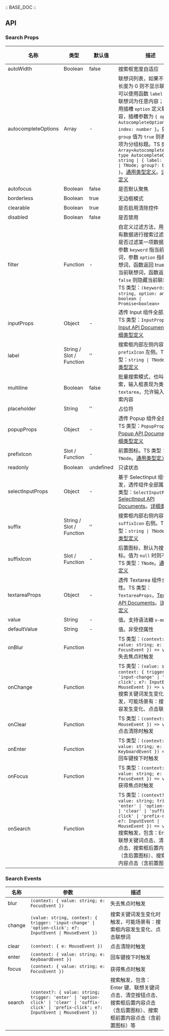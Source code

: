 :: BASE_DOC ::

## API

### Search Props

名称 | 类型 | 默认值 | 描述 | 必传
-- | -- | -- | -- | --
autoWidth | Boolean | false | 搜索框宽度自适应 | N
autocompleteOptions | Array | - | 联想词列表，如果不存在或长度为 0 则不显示联想框。可以使用函数 `label` 自定义联想词为任意内容；也可使用插槽 `option` 定义联想词内容，插槽参数为 `{ option: AutocompleteOption; index: number }`。如果 `group` 值为 `true` 则表示当前项为分组标题。TS 类型：`Array<AutocompleteOption>` `type AutocompleteOption = string \| { label: string \| TNode; group?: boolean }`。[通用类型定义](https://github.com/Tencent/tdesign-vue/blob/develop/src/common.ts)。[详细类型定义](https://github.com/Tencent/tdesign-vue/tree/develop/src/search/type.ts) | N
autofocus | Boolean | false | 是否默认聚焦 | N
borderless | Boolean | true | 无边框模式 | N
clearable | Boolean | true | 是否启用清除控件 | N
disabled | Boolean | false | 是否禁用 | N
filter | Function | - | 自定义过滤方法，用于对现有数据进行搜索过滤，判断是否过滤某一项数据。其中参数 `keyword` 指当前的搜索词，参数 `option` 指每一项联想词，函数返回 true 则显示当前联想词，函数返回 `false` 则隐藏当前联想词。TS 类型：`(keyword: string, option: any) => boolean \| Promise<boolean>` | N
inputProps | Object | - | 透传 Input 组件全部属性。TS 类型：`InputProps`，[Input API Documents](./input?tab=api)。[详细类型定义](https://github.com/Tencent/tdesign-vue/tree/develop/src/search/type.ts) | N
label | String / Slot / Function | '' | 搜索框内部左侧内容，位于 `prefixIcon` 左侧。TS 类型：`string \| TNode`。[通用类型定义](https://github.com/Tencent/tdesign-vue/blob/develop/src/common.ts) | N
multiline | Boolean | false | 批量搜索模式，也叫多行搜索，输入框表现为类似 `textarea`，允许输入多行搜索内容 | N
placeholder | String | '' | 占位符 | N
popupProps | Object | - | 透传 Popup 组件全部属性。TS 类型：`PopupProps`，[Popup API Documents](./popup?tab=api)。[详细类型定义](https://github.com/Tencent/tdesign-vue/tree/develop/src/search/type.ts) | N
prefixIcon | Slot / Function | - | 前置图标。TS 类型：`TNode`。[通用类型定义](https://github.com/Tencent/tdesign-vue/blob/develop/src/common.ts) | N
readonly | Boolean | undefined | 只读状态 | N
selectInputProps | Object | - | 基于 SelectInput 组件开发，透传组件全部属性。TS 类型：`SelectInputProps`，[SelectInput API Documents](./select-input?tab=api)。[详细类型定义](https://github.com/Tencent/tdesign-vue/tree/develop/src/search/type.ts) | N
suffix | String / Slot / Function | '' | 搜索框内部右侧内容，位于 `suffixIcon` 右侧。TS 类型：`string \| TNode`。[通用类型定义](https://github.com/Tencent/tdesign-vue/blob/develop/src/common.ts) | N
suffixIcon | Slot / Function | - | 后置图标，默认为搜索图标。值为 `null` 时则不显示。TS 类型：`TNode`。[通用类型定义](https://github.com/Tencent/tdesign-vue/blob/develop/src/common.ts) | N
textareaProps | Object | - | 透传 Textarea 组件全部属性。TS 类型：`TextareaProps`，[Textarea API Documents](./textarea?tab=api)。[详细类型定义](https://github.com/Tencent/tdesign-vue/tree/develop/src/search/type.ts) | N
value | String | - | 值。支持语法糖 `v-model` | N
defaultValue | String | - | 值。非受控属性 | N
onBlur | Function |  | TS 类型：`(context: { value: string; e: FocusEvent }) => void`<br/>失去焦点时触发 | N
onChange | Function |  | TS 类型：`(value: string, context: { trigger: 'input-change' \| 'option-click'; e?: InputEvent \| MouseEvent }) => void`<br/>搜索关键词发生变化时触发，可能场景有：搜索框内容发生变化、点击联想词 | N
onClear | Function |  | TS 类型：`(context: { e: MouseEvent }) => void`<br/>点击清除时触发 | N
onEnter | Function |  | TS 类型：`(context: { value: string; e: KeyboardEvent }) => void`<br/>回车键按下时触发 | N
onFocus | Function |  | TS 类型：`(context: { value: string; e: FocusEvent }) => void`<br/>获得焦点时触发 | N
onSearch | Function |  | TS 类型：`(context?: { value: string; trigger: 'enter' \| 'option-click' \| 'clear' \| 'suffix-click' \| 'prefix-click'; e?: InputEvent \| MouseEvent }) => void`<br/>搜索触发，包含：Enter 键、联想关键词点击、清空按钮点击、搜索框后置内容点击（含后置图标）、搜索框前置内容点击（含前置图标）等 | N

### Search Events

名称 | 参数 | 描述
-- | -- | --
blur | `(context: { value: string; e: FocusEvent })` | 失去焦点时触发
change | `(value: string, context: { trigger: 'input-change' \| 'option-click'; e?: InputEvent \| MouseEvent })` | 搜索关键词发生变化时触发，可能场景有：搜索框内容发生变化、点击联想词
clear | `(context: { e: MouseEvent })` | 点击清除时触发
enter | `(context: { value: string; e: KeyboardEvent })` | 回车键按下时触发
focus | `(context: { value: string; e: FocusEvent })` | 获得焦点时触发
search | `(context?: { value: string; trigger: 'enter' \| 'option-click' \| 'clear' \| 'suffix-click' \| 'prefix-click'; e?: InputEvent \| MouseEvent })` | 搜索触发，包含：Enter 键、联想关键词点击、清空按钮点击、搜索框后置内容点击（含后置图标）、搜索框前置内容点击（含前置图标）等
